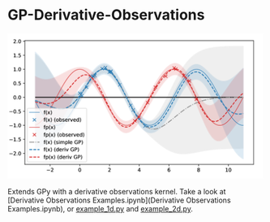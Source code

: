 # GP-Derivative-Observations

<img src="coverfig.png" width="775">

Extends GPy with a derivative observations kernel. Take a look at [Derivative Observations Examples.ipynb](Derivative Observations Examples.ipynb), or [example_1d.py](example_1d.py) and [example_2d.py](example_2d.py).
